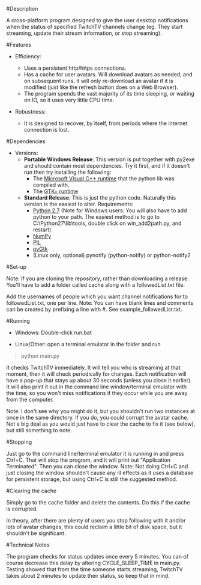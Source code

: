 #Description

A cross-platform program designed to give the user desktop notifications when the status of specified TwitchTV channels change (eg. They start streaming, update their stream information, or stop streaming).

#Features

* Efficiency:
	* Uses a persistent http/https connections.
	* Has a cache for user avatars. Will download avatars as needed, and on subsequent runs, it will only re-download an avatar if it is modified (just like the refresh button does on a Web Browser).
	* The program spends the vast majority of its time sleeping, or waiting on IO, so it uses very little CPU time.

* Robustness: 
	* It is designed to recover, by itself, from periods where the internet connection is lost.

#Dependencies

* Versions:
	* **Portable Windows Release**: This version is put together with py2exe and should contain most dependencies. Try it first, and if it doesn't run then try installing the following:
		* The [Microsoft Visual C++ runtime](http://www.microsoft.com/en-us/download/details.aspx?id=29) that the python lib was compiled with.
		* The [GTK+ runtime](http://www.gtk.org/download/index.php)
	* **Standard Release**: This is just the python code. Naturally this version is the easiest to alter. Requirements:
		* [Python 2.7](https://www.python.org/downloads/) (Note for Windows users: You will also have to add python to your path. The easiest method is to go to C:\Python27\lib\tools, double click on win_add2path.py, and restart)
		* [NumPy](http://sourceforge.net/projects/numpy/files/NumPy/)
		* [PIL](http://www.pythonware.com/products/pil/)
		* [pyGtk](http://www.pygtk.org/downloads.html)
		* (Linux only, optional) pynotify (python-notify) or python-notify2

#Set-up

Note: If you are cloning the repository, rather than downloading a release. You'll have to add a folder called cache along with a followedList.txt file.

Add the usernames of people which you want channel notifications for to followedList.txt, one per line. Note: You can have blank lines and comments can be created by prefixing a line with #. See example_followedList.txt.

#Running

* Windows:
	Double-click run.bat

* Linux/Other:
	open a terminal emulator in the folder and run
> python main.py

It checks TwitchTV immediately. It will tell you who is streaming at that moment, then it will check periodically for changes. Each notification will have a pop-up that stays up about 30 seconds (unless you close it earlier). It will also print it out in the command line window/terminal emulator with the time, so you won't miss notifications if they occur while you are away from the computer.

Note: I don't see why you might do it, but you shouldn't run two instances at once in the same directory. If you do, you could corrupt the avatar cache. Not a big deal as you would just have to clear the cache to fix it (see below), but still something to note.

#Stopping

Just go to the command line/terminal emulator it is running in and press Ctrl+C. That will stop the program, and it will print out "Application Terminated". Then you can close the window. 
Note: Not doing Ctrl+C and just closing the window shouldn't cause any ill effects as it uses a database for persistent storage, but using Ctrl+C is still the suggested method.

#Clearing the cache

Simply go to the cache folder and delete the contents. Do this if the cache is corrupted. 

In theory, after there are plenty of users you stop following with it and/or lots of avatar changes, this could reclaim a little bit of disk space, but it shouldn't be significant.

#Technical Notes

The program checks for status updates once every 5 minutes. You can of course decrease this delay by altering CYCLE_SLEEP_TIME in main.py. Testing showed that from the time someone starts streaming, TwitchTV takes about 2 minutes to update their status, so keep that in mind.